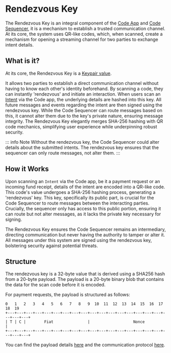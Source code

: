# Rendezvous Key
The Rendezvous Key is an integral component of the [Code App](./app) and [Code Sequencer](./sequencer), it is a mechanism to establish a trusted communication channel. At its core, the system uses QR-like codes, which, when scanned, create a mechanism for opening a streaming channel for two parties to exchange intent details.

## What is it?
At its core, the Rendezvous Key is a [Keypair value](https://github.com/code-wallet/code-sdk/blob/f5ebf9977b51f34f868913d0e3faf57f074eef63/packages/library/src/rendezvous.ts#L6).

It allows two parties to establish a direct communication channel without having to know each other's identity beforehand. By scanning a code, they can instantly 'rendezvous' and initiate an interaction. When users scan an [Intent](../intents/introduction) via the Code app, the underlying details are hashed into this key. All future messages and events regarding the intent are then signed using the rendezvous key. While the Code Sequencer can route messages based on this, it cannot alter them due to the key's private nature, ensuring message integrity. The Rendezvous Key elegantly merges SHA-256 hashing with QR code mechanics, simplifying user experience while underpinning robust security.

::: info Note
Without the rendezvous key, the Code Sequencer could alter details about the submitted intents. The rendezvous key ensures that the sequencer can only route messages, not alter them.
:::

## How it Works
Upon scanning an `Intent` via the Code app, be it a payment request or an incoming fund receipt, details of the intent are encoded into a QR-like code. This code's value undergoes a SHA-256 hashing process, generating a 'rendezvous' key. This key, specifically its public part, is crucial for the Code Sequencer to route messages between the interacting parties. Crucially, the sequencer only has access to this public portion, ensuring it can route but not alter messages, as it lacks the private key necessary for signing.

The Rendezvous Key ensures the Code Sequencer remains an intermediary, directing communication but never having the authority to tamper or alter it. All messages under this system are signed using the rendezvous key, bolstering security against potential threats.

## Structure
The rendezvous key is a 32-byte value that is derived using a SHA256 hash from a
20-byte payload. The payload is a 20-byte binary blob that contains the data
for the scan code before it is encoded.

For payment requests, the payload is structured as follows:

```
0   1   2   3   4   5   6   7   8   9  10  11  12  13  14  15  16  17  18  19
+---+---+---+---+---+---+---+---+---+---+---+---+---+---+---+---+---+---+---+---+
| T | C |        Fiat               |                   Nonce                   |
+---+---+---+---+---+---+---+---+---+---+---+---+---+---+---+---+---+---+---+---+
```

You can find the payload details [here](https://github.com/code-wallet/code-sdk/blob/main/packages/library/src/payload.ts) and the communication protocol [here](https://github.com/code-wallet/code-sdk/blob/main/packages/rpc/src/generated/messaging/v1/messaging_service_connect.ts).
